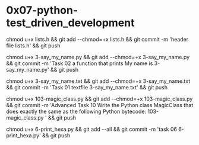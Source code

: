 # 0x07-python-test_driven_development

chmod u+x lists.h && git add --chmod=+x lists.h && git commit -m 'header file lists.h' && git push

chmod u+x 3-say_my_name.py && git add --chmod=+x 3-say_my_name.py && git commit -m 'Task 02 a function that prints My name is <first name> <last name> 3-say_my_name.py' && git push


chmod u+x 3-say_my_name.txt && git add --chmod=+x 3-say_my_name.txt && git commit -m 'Task 01 textfile 3-say_my_name.txt' && git push



chmod u+x 103-magic_class.py  && git add --chmod=+x 103-magic_class.py  && git commit -m 'Advanced Task 10 Write the Python class MagicClass that does exactly the same as the following Python bytecode: 103-magic_class.py ' && git push

chmod u+x 6-print_hexa.py && git add --all && git commit -m 'task 06 6-print_hexa.py' && git push
